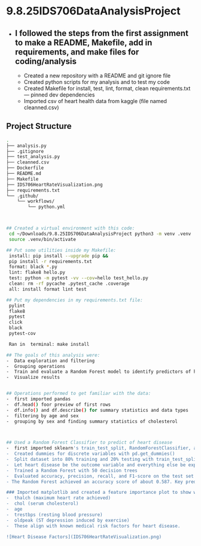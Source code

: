 # 9.8.25IDS706DataAnalysisProject
- ## I followed the steps from the first assignment to make a README, Makefile, add in requirements, and make files for coding/analysis
    - Created a new repository with a README and git ignore file
    - Created python scripts for my analysis and to test my code
    - Created Makefile for install, test, lint, format, clean requirements.txt — pinned dev dependencies
    - Imported csv of heart health data from kaggle (file named cleanned.csv)

## Project Structure

```bash
.
├── analysis.py
├── .gitignore
├── test_analysis.py
├── cleanned.csv
├── Dockerfile
├── README.md
├── Makefile
├── IDS706HeartRateVisualization.png
├── requirements.txt
└── .github/
    └── workflows/
        └── python.yml



## Created a virtual environment with this code:
 cd ~/Downloads/9.8.25IDS706DataAnalysisProject python3 -m venv .venv
 source .venv/bin/activate

## Put some utilities inside my Makefile: 
 install: pip install --upgrade pip &&
 pip install -r requirements.txt
 format: black *.py
 lint: flake8 hello.py
 test: python -m pytest -vv --cov=hello test_hello.py
 clean: rm -rf pycache .pytest_cache .coverage
 all: install format lint test

## Put my dependencies in my requirements.txt file: 
 pylint 
 flake8 
 pytest 
 click 
 black 
 pytest-cov

 Ran in  terminal: make install

## The goals of this analysis were:
-  Data exploration and filtering
-  Grouping operations
-  Train and evaluate a Random Forest model to identify predictors of heart disease
-  Visualize results


## Operations performed to get familiar with the data:
-  first imported pandas
-  df.head() foor preview of first rows
-  df.info() and df.describe() for summary statistics and data types
-  filtering by age and sex
-  grouping by sex and finding summary statistics of cholesterol



## Used a Random Forest Classifier to predict of heart disease
-  first imported sklearn's train_test_split, RandomForestClassifier, accuracy_score, classification_report
-  Created dummies for discrete variables with pd.get_dummies()
-  Split dataset into 80% training and 20% testing with train_test_split
-  Let heart disease be the outcome variable and everything else be explanatory
-  Trained a Random Forest with 50 decision trees
-  Evaluated accuracy, precision, recall, and F1-score on the test set
- The Random Forest achieved an accuracy score of about 0.587. Key predictors of heart disease in this dataset included:

### Imported matplotlib and created a feature importance plot to show which the biggest predictors of heart diease
-  thalch (maximum heart rate achieved)
-  chol (serum cholesterol)
-  age
-  trestbps (resting blood pressure)
-  oldpeak (ST depression induced by exercise)
-  These align with known medical risk factors for heart disease.

![Heart Disease Factors](IDS706HeartRateVisualization.png)
